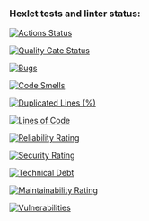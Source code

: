 ### Hexlet tests and linter status:
[![Actions Status](https://github.com/Jevda/python-project-49/actions/workflows/hexlet-check.yml/badge.svg)](https://github.com/Jevda/python-project-49/actions)

[![Quality Gate Status](https://sonarcloud.io/api/project_badges/measure?project=Jevda_python-project-49&metric=alert_status)](https://sonarcloud.io/summary/new_code?id=Jevda_python-project-49)

[![Bugs](https://sonarcloud.io/api/project_badges/measure?project=Jevda_python-project-49&metric=bugs)](https://sonarcloud.io/summary/new_code?id=Jevda_python-project-49)

[![Code Smells](https://sonarcloud.io/api/project_badges/measure?project=Jevda_python-project-49&metric=code_smells)](https://sonarcloud.io/summary/new_code?id=Jevda_python-project-49)

[![Duplicated Lines (%)](https://sonarcloud.io/api/project_badges/measure?project=Jevda_python-project-49&metric=duplicated_lines_density)](https://sonarcloud.io/summary/new_code?id=Jevda_python-project-49)

[![Lines of Code](https://sonarcloud.io/api/project_badges/measure?project=Jevda_python-project-49&metric=ncloc)](https://sonarcloud.io/summary/new_code?id=Jevda_python-project-49)

[![Reliability Rating](https://sonarcloud.io/api/project_badges/measure?project=Jevda_python-project-49&metric=reliability_rating)](https://sonarcloud.io/summary/new_code?id=Jevda_python-project-49)

[![Security Rating](https://sonarcloud.io/api/project_badges/measure?project=Jevda_python-project-49&metric=security_rating)](https://sonarcloud.io/summary/new_code?id=Jevda_python-project-49)

[![Technical Debt](https://sonarcloud.io/api/project_badges/measure?project=Jevda_python-project-49&metric=sqale_index)](https://sonarcloud.io/summary/new_code?id=Jevda_python-project-49)

[![Maintainability Rating](https://sonarcloud.io/api/project_badges/measure?project=Jevda_python-project-49&metric=sqale_rating)](https://sonarcloud.io/summary/new_code?id=Jevda_python-project-49)

[![Vulnerabilities](https://sonarcloud.io/api/project_badges/measure?project=Jevda_python-project-49&metric=vulnerabilities)](https://sonarcloud.io/summary/new_code?id=Jevda_python-project-49)
